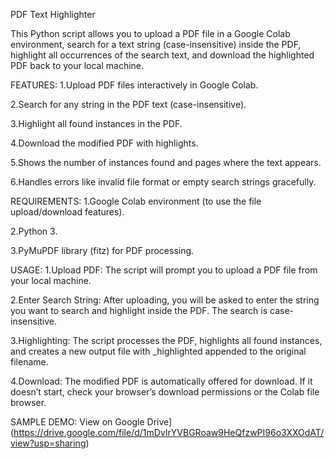 PDF Text Highlighter

This Python script allows you to upload a PDF file in a Google Colab environment, search for a text string (case-insensitive) inside the PDF, highlight all occurrences of the search text, and download the highlighted PDF back to your local machine.


	
FEATURES:
1.Upload PDF files interactively in Google Colab.

2.Search for any string in the PDF text (case-insensitive).

3.Highlight all found instances in the PDF.

4.Download the modified PDF with highlights.

5.Shows the number of instances found and pages where the text appears.

6.Handles errors like invalid file format or empty search strings gracefully.




REQUIREMENTS:
1.Google Colab environment (to use the file upload/download features).

2.Python 3.

3.PyMuPDF library (fitz) for PDF processing.




USAGE:
1.Upload PDF: The script will prompt you to upload a PDF file from your local machine.

2.Enter Search String: After uploading, you will be asked to enter the string you want to search and highlight inside the PDF. The search is case-insensitive.

3.Highlighting: The script processes the PDF, highlights all found instances, and creates a new output file with _highlighted appended to the original filename.

4.Download: The modified PDF is automatically offered for download. If it doesn’t start, check your browser’s download permissions or the Colab file browser.




SAMPLE DEMO:
View on Google Drive](https://drive.google.com/file/d/1mDvIrYVBGRoaw9HeQfzwPI96o3XXOdAT/view?usp=sharing)
